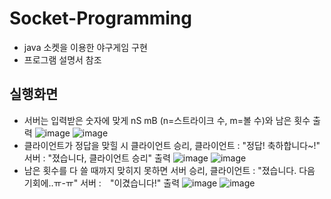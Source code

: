 # Socket-Programming
- java 소켓을 이용한 야구게임 구현
- 프로그램 설명서 참조
## 실행화면
- 서버는 입력받은 숫자에 맞게 nS mB (n=스트라이크 수, m=볼 수)와 남은 횟수 출력
![image](https://user-images.githubusercontent.com/52206971/92581616-dd663500-f2ca-11ea-979a-002bf1f6502f.png)
![image](https://user-images.githubusercontent.com/52206971/92581629-e2c37f80-f2ca-11ea-9eb8-e702b63cd4ae.png)
- 클라이언트가 정답을 맞힐 시 클라이언트 승리,
  클라이언트 : "정답! 축하합니다~!" 서버 : "졌습니다, 클라이언트 승리" 출력
![image](https://user-images.githubusercontent.com/52206971/92581684-ef47d800-f2ca-11ea-81d0-e1c133e2c1cd.png)
![image](https://user-images.githubusercontent.com/52206971/92581692-f2db5f00-f2ca-11ea-8e08-98cf1d022827.png)
- 남은 횟수를 다 쓸 때까지 맞히지 못하면 서버 승리,
  클라이언트 : "졌습니다. 다음 기회에..ㅠ-ㅠ" 서버 :　"이겼습니다!" 출력
![image](https://user-images.githubusercontent.com/52206971/92581697-f53db900-f2ca-11ea-8f76-f9344aded104.png)
![image](https://user-images.githubusercontent.com/52206971/92581702-f7a01300-f2ca-11ea-9ca4-4610d1ee3fb8.png)
